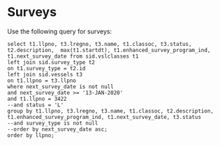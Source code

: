 # Surveys

Use the following query for surveys:

    select t1.llpno, t3.lregno, t3.name, t1.classoc, t3.status, t2.description,  max(t1.startdt), t1.enhanced_survey_program_ind, t1.next_survey_date from sid.vslclasses t1
    left join sid.survey_type t2
    on t1.survey_type = t2.id
    left join sid.vessels t3
    on t1.llpno = t3.llpno
    where next_survey_date is not null
    and next_survey_date >= '13-JAN-2020'
    and t1.llpno = 3422
    --and status = 'L'
    group by t1.llpno, t3.lregno, t3.name, t1.classoc, t2.description, t1.enhanced_survey_program_ind, t1.next_survey_date, t3.status
    --and survey_type is not null
    --order by next_survey_date asc; 
    order by llpno;
